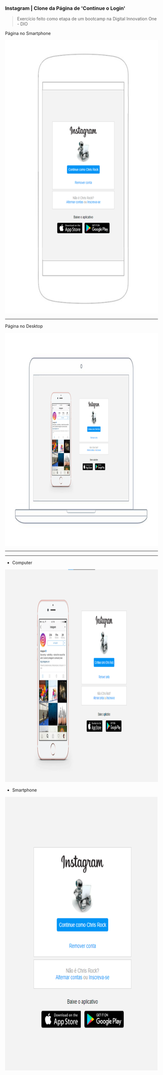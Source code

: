 ### Instagram | Clone da Página de 'Continue o Login'

> Exercício feito como etapa de um bootcamp na Digital Innovation One - DIO

Página no Smartphone

<img src="instagram-smartphone.png" width="700" height="900">

------

Página no Desktop

<img src="instagram-computer.png" width="1366" height="700">

------
------

- Computer
<img src="Instagram-02.png" width="1366" height="700">

- Smartphone
<img src="Instagram-01.png" width="700" height="900">